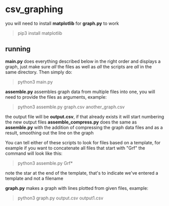 # csv_graphing

you will need to install **matplotlib** for **graph.py** to work
> pip3 install matplotlib

## running

**main.py** does everything described below in the right order and displays a graph, just make sure *all* the files as well as *all* the scripts are *all* in the same directory. Then simply do:
> python3 main.py

**assemble.py** assembles graph data from multiple files into one, you will need to provide the files as arguments, example:
> python3 assemble.py graph.csv another_graph.csv

the output file will be **output.csv**, if that already exists it will start numbering the new output files
**assemble_compress.py** does the same as **assemble.py** with the addition of compressing the graph data files and as a result, smoothing out the line on the graph

You can tell either of these scripts to look for files based on a template, for example if you want to concatenate all files that start with "Grf" the command will look like this:
> python3 assemble.py Grf*

note the star at the end of the template, that's to indicate we've entered a template and not a filename

**graph.py** makes a graph with lines plotted from given files, example:
> python3 graph.py output.csv output1.csv